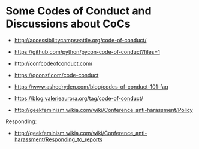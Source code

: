 Some Codes of Conduct and Discussions about CoCs
================================================

-   http://accessibilitycampseattle.org/code-of-conduct/

-   https://github.com/python/pycon-code-of-conduct?files=1

-   http://confcodeofconduct.com/

-   https://qconsf.com/code-conduct

-   https://www.ashedryden.com/blog/codes-of-conduct-101-faq

-   https://blog.valerieaurora.org/tag/code-of-conduct/

-   http://geekfeminism.wikia.com/wiki/Conference_anti-harassment/Policy

Responding:

-   http://geekfeminism.wikia.com/wiki/Conference_anti-harassment/Responding_to_reports
